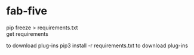 # fab-five


pip freeze > requirements.txt    
get requirements

to download plug-ins
pip3 install -r requirements.txt to download plug-ins
